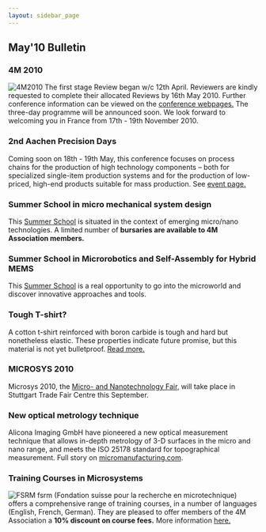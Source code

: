 ```yaml
---
layout: sidebar_page
---
```


## May'10 Bulletin

<!--break-->
###  4M 2010


![4M2010](/4m-association/assets/images/4m-logotight_web.png)
The first stage Review began w/c 12th April. Reviewers are kindly requested to complete their allocated Reviews by 16th May 2010. Further conference information can be viewed on the [conference webpages.](/4m-association/conference/2010) The three-day programme will be announced soon. We look forward to welcoming you in France from 17th - 19th November 2010.  
  
###  2nd Aachen Precision Days

Coming soon on 18th - 19th May, this conference focuses on process chains for the production of high technology components – both for specialized single-item production systems and for the production of low-priced, high-end products suitable for mass production. See [event page.](/4m-association/event/2nd-Aachen-Precision-Days) 
  
###  Summer School in micro mechanical system design

This [Summer School](/4m-association/event/Micro-mechanical-system-design-manufacture) is situated in the context of emerging micro/nano technologies. A limited number of **bursaries are available to 4M Association members.**
  
###   Summer School in Microrobotics and Self-Assembly for Hybrid MEMS

This [Summer School](/4m-association/event/Summer-School-Microrobotics-and-Self-Assembly-Hybrid-MEMS) is a real opportunity to go into the microworld and discover innovative approaches and tools.
 
###  Tough T-shirt?

A cotton t-shirt reinforced with boron carbide is tough and hard but nonetheless elastic. These properties indicate future promise, but this material is not yet bulletproof.  [Read more.](/4m-association/content/Tough-Tee-shirt)
  
###  MICROSYS 2010

Microsys 2010, the [Micro- and Nanotechnology Fair,](/4m-association/event/MICROSYS-2010) will take place in Stuttgart Trade Fair Centre this September.   
  
###  New optical metrology technique

Alicona Imaging GmbH have pioneered a new optical measurement technique that allows in-depth metrology of 3-D surfaces in the micro and nano range, and meets the ISO 25178 standard for topographical measurement. Full story on [micromanufacturing.com](http://www.micromanufacturing.com/showthread.php?t=646).
  

###  Training Courses in Microsystems

![FSRM](/4m-association/assets/images/FSRM_LOGO_web.gif)
fsrm (Fondation suisse pour la recherche en microtechnique) offers a comprehensive range of training courses, in a number of languages (English, French, German). They are pleased to offer members of the 4M Association a <b>10% discount on course fees.</b> More information [here.](/4m-association/content/fsrm-training-courses.html)